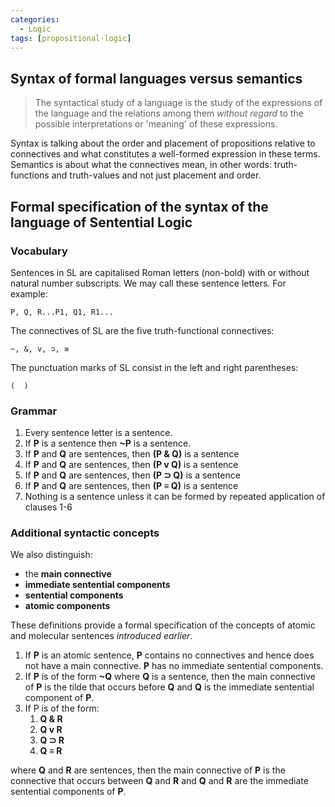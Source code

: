 ```yaml
---
categories:
  - Logic 
tags: [propositional-logic]
---
```

## Syntax of formal languages versus semantics

 > 
 > The syntactical study of a language is the study of the expressions of the language and the relations among them *without regard* to the possible interpretations or 'meaning' of these expressions.

Syntax is talking about the order and placement of propositions relative to connectives and what constitutes a well-formed expression in these terms. Semantics is about what the connectives mean, in other words: truth-functions and truth-values and not just placement and order.

## Formal specification of the syntax of the language of Sentential Logic

### Vocabulary

Sentences in SL are capitalised Roman letters (non-bold) with or without natural number subscripts. We may call these sentence letters. For example:

````plain
P, Q, R...P1, Q1, R1...
````

The connectives of SL are the five truth-functional connectives:

````
~, &, v, ⊃, ≡
````

The punctuation marks of SL consist in the left and right parentheses:

````
(  )
````

### Grammar

1. Every sentence letter is a sentence.
1. If **P** is a sentence then **~P** is a sentence.
1. If **P** and **Q** are sentences, then **(P & Q)** is a sentence
1. If **P** and **Q** are sentences, then **(P v Q)** is a sentence
1. If **P** and **Q** are sentences, then **(P ⊃ Q)** is a sentence
1. If **P** and **Q** are sentences, then **(P ≡ Q)** is a sentence
1. Nothing is a sentence unless it can be formed by repeated application of clauses 1-6

### Additional syntactic concepts

We also distinguish:

* the **main connective**
* **immediate sentential components**
* **sentential components**
* **atomic components**

These definitions provide a formal specification of the concepts of atomic and molecular sentences *introduced earlier*.

1. If **P** is an atomic sentence, **P** contains no connectives and hence does not have a main connective. **P** has no immediate sentential components.
1. If **P** is of the form **~Q** where **Q** is a sentence, then the main connective of **P** is the tilde that occurs before **Q** and **Q** is the immediate sentential component of **P**.
1. If P is of the form:
   1. **Q & R**
   1. **Q v R**
   1. **Q ⊃ R**
   1. **Q ≡ R**

where **Q** and **R** are sentences, then the main connective of **P** is the connective that occurs between **Q** and **R** and **Q** and **R** are the immediate sentential components of **P**.
